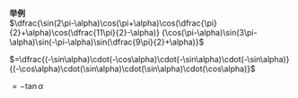 **举例**  
$\dfrac{\sin(2\pi-\alpha)\cos(\pi+\alpha)\cos(\dfrac{\pi}{2}+\alpha)\cos(\dfrac{11\pi}{2}-\alpha)}  
{\cos(\pi-\alpha)\sin(3\pi-\alpha)\sin(-\pi-\alpha)\sin(\dfrac{9\pi}{2}+\alpha)}$  
  
$=\dfrac{(-\sin\alpha)\cdot(-\cos\alpha)\cdot(-\sin\alpha)\cdot(-\sin\alpha)}{(-\cos\alpha)\cdot(\sin\alpha)\cdot(\sin\alpha)\cdot(\cos\alpha)}$  
  
$=-\tan\alpha$  
